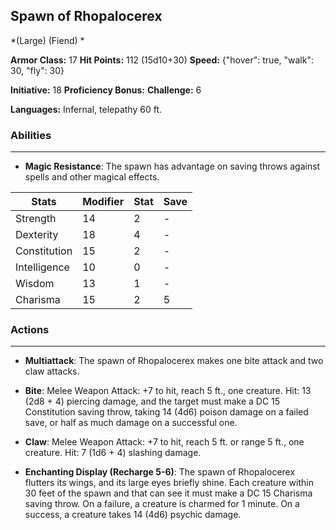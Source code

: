 ## Spawn of Rhopalocerex
*(Large) (Fiend) *

**Armor Class:** 17
**Hit Points:** 112 (15d10+30)
**Speed:** {"hover": true, "walk": 30, "fly": 30}

**Initiative:** 18
**Proficiency Bonus:**
**Challenge:** 6

**Languages:** Infernal, telepathy 60 ft.

### Abilities
 --- 
- **Magic Resistance**: The spawn has advantage on saving throws against spells and other magical effects.



| Stats | Modifier | Stat | Save
| ---- | ---- | ---- | ---- |
| Strength | 14 | 2 | - |
| Dexterity | 18 | 4 | - |
| Constitution | 15 | 2 | - |
| Intelligence | 10 | 0 | - |
| Wisdom | 13 | 1 | - |
| Charisma | 15 | 2 | 5 |

### Actions
 --- 
- **Multiattack**: The spawn of Rhopalocerex makes one bite attack and two claw attacks.

- **Bite**: Melee Weapon Attack: +7 to hit, reach 5 ft., one creature. Hit: 13 (2d8 + 4) piercing damage, and the target must make a DC 15 Constitution saving throw, taking 14 (4d6) poison damage on a failed save, or half as much damage on a successful one.

- **Claw**: Melee Weapon Attack: +7 to hit, reach 5 ft. or range 5 ft., one creature. Hit: 7 (1d6 + 4) slashing damage.

- **Enchanting Display (Recharge 5-6)**: The spawn of Rhopalocerex flutters its wings, and its large eyes briefly shine. Each creature within 30 feet of the spawn and that can see it must make a DC 15 Charisma saving throw. On a failure, a creature is charmed for 1 minute. On a success, a creature takes 14 (4d6) psychic damage.

